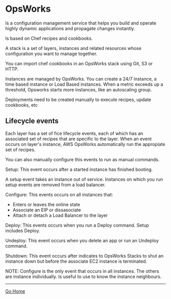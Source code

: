 # OpsWorks

Is a configuration management service that helps you build and operate highly dynamic applications and propagate changes instantly.

Is based on Chef recipes and cookbooks.

A stack is a set of layers, instances and related resources whose configuration you want to manage together.

You can import chef cookbooks in an OpsWorks stack using Git, S3 or HTTP.

Instances are managed by OpsWorks. You can create a 24/7 instance, a time based instance or Load Based instances. When a metric exceeds up a threshold, Opsworks starts more instances, like an autoscaling group.

Deployments need to be created manually to execute recipes, update cookbooks, etc

## Lifecycle events

Each layer has a set of fice lifecycle events, each of which has an associated set of recipes that are specific to the layer. When an event occurs on layer's instance, AWS OpsWorks automatically run the appropiate set of recipes. 

You can also manually configure this events to run as manual commands.

Setup:
This event occurs after a started instance has finished booting.

A setup event takes an instance out of service. Instances on which you run setup events are removed from a load balancer.

Configure:
This events occurs on all instances that:
- Enters or leaves the online state
- Associate an EIP or dissasociate
- Attach or detach a Load Balancer to the layer

Deploy:
This events occurs when you run a Deploy command. Setup includes Deploy.


Undeploy:
This event occurs when you delete an app or run an Undeploy command.


Shutdown:
This event occurs after indicates to OpsWorks Stacks to shut an instance down but before the associate EC2 instance is terminated.

NOTE: Configure is the only event that occurs in all instances. The others are instance individually. Is useful to use to know the instance neighbours.

---------------
[Go Home](../README.md)